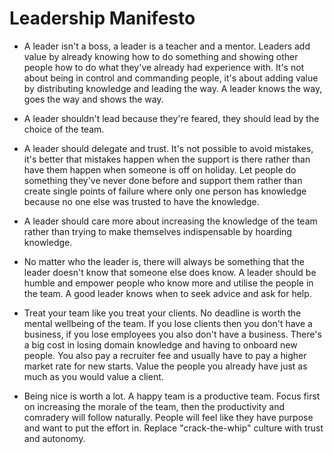 # Leadership Manifesto

- A leader isn't a boss, a leader is a teacher and a mentor. Leaders add value by already knowing how to do something and showing other people how to do what they've already had experience with. It's not about being in control and commanding people, it's about adding value by distributing knowledge and leading the way. A leader knows the way, goes the way and shows the way.

- A leader shouldn't lead because they're feared, they should lead by the choice of the team. 

- A leader should delegate and trust. It's not possible to avoid mistakes, it's better that mistakes happen when the support is there rather than have them happen when someone is off on holiday. Let people do something they've never done before and support them rather than create single points of failure where only one person has knowledge because no one else was trusted to have the knowledge.

- A leader should care more about increasing the knowledge of the team rather than trying to make themselves indispensable by hoarding knowledge. 

- No matter who the leader is, there will always be something that the leader doesn't know that someone else does know. A leader should be humble and empower people who know more and utilise the people in the team. A good leader knows when to seek advice and ask for help.

- Treat your team like you treat your clients. No deadline is worth the mental wellbeing of the team. If you lose clients then you don't have a business, if you lose employees you also don't have a business. There's a big cost in losing domain knowledge and having to onboard new people. You also pay a recruiter fee and usually have to pay a higher market rate for new starts. Value the people you already have just as much as you would value a client.

- Being nice is worth a lot. A happy team is a productive team. Focus first on increasing the morale of the team, then the productivity and comradery will follow naturally. People will feel like they have purpose and want to put the effort in. Replace "crack-the-whip" culture with trust and autonomy.
